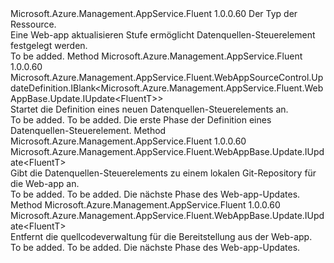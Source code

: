 <Type Name="IWithSourceControl&lt;FluentT&gt;" FullName="Microsoft.Azure.Management.AppService.Fluent.WebAppBase.Update.IWithSourceControl&lt;FluentT&gt;">
  <TypeSignature Language="C#" Value="public interface IWithSourceControl&lt;FluentT&gt;" />
  <TypeSignature Language="ILAsm" Value=".class public interface auto ansi abstract IWithSourceControl`1&lt;FluentT&gt;" />
  <TypeSignature Language="DocId" Value="T:Microsoft.Azure.Management.AppService.Fluent.WebAppBase.Update.IWithSourceControl`1" />
  <TypeSignature Language="VB.NET" Value="Public Interface IWithSourceControl(Of FluentT)" />
  <TypeSignature Language="F#" Value="type IWithSourceControl&lt;'FluentT&gt; = interface" />
  <AssemblyInfo>
    <AssemblyName>Microsoft.Azure.Management.AppService.Fluent</AssemblyName>
    <AssemblyVersion>1.0.0.60</AssemblyVersion>
  </AssemblyInfo>
  <TypeParameters>
    <TypeParameter Name="FluentT" />
  </TypeParameters>
  <Interfaces />
  <Docs>
    <typeparam name="FluentT">Der Typ der Ressource.</typeparam>
    <summary>
            Eine Web-app aktualisieren Stufe ermöglicht Datenquellen-Steuerelement festgelegt werden.
            </summary>
    <remarks>To be added.</remarks>
  </Docs>
  <Members>
    <Member MemberName="DefineSourceControl">
      <MemberSignature Language="C#" Value="public Microsoft.Azure.Management.AppService.Fluent.WebAppSourceControl.UpdateDefinition.IBlank&lt;Microsoft.Azure.Management.AppService.Fluent.WebAppBase.Update.IUpdate&lt;FluentT&gt;&gt; DefineSourceControl ();" />
      <MemberSignature Language="ILAsm" Value=".method public hidebysig newslot virtual instance class Microsoft.Azure.Management.AppService.Fluent.WebAppSourceControl.UpdateDefinition.IBlank`1&lt;class Microsoft.Azure.Management.AppService.Fluent.WebAppBase.Update.IUpdate`1&lt;!FluentT&gt;&gt; DefineSourceControl() cil managed" />
      <MemberSignature Language="DocId" Value="M:Microsoft.Azure.Management.AppService.Fluent.WebAppBase.Update.IWithSourceControl`1.DefineSourceControl" />
      <MemberSignature Language="VB.NET" Value="Public Function DefineSourceControl () As IBlank(Of IUpdate(Of FluentT))" />
      <MemberSignature Language="F#" Value="abstract member DefineSourceControl : unit -&gt; Microsoft.Azure.Management.AppService.Fluent.WebAppSourceControl.UpdateDefinition.IBlank&lt;Microsoft.Azure.Management.AppService.Fluent.WebAppBase.Update.IUpdate&lt;'FluentT&gt;&gt;" Usage="iWithSourceControl.DefineSourceControl " />
      <MemberType>Method</MemberType>
      <AssemblyInfo>
        <AssemblyName>Microsoft.Azure.Management.AppService.Fluent</AssemblyName>
        <AssemblyVersion>1.0.0.60</AssemblyVersion>
      </AssemblyInfo>
      <ReturnValue>
        <ReturnType>Microsoft.Azure.Management.AppService.Fluent.WebAppSourceControl.UpdateDefinition.IBlank&lt;Microsoft.Azure.Management.AppService.Fluent.WebAppBase.Update.IUpdate&lt;FluentT&gt;&gt;</ReturnType>
      </ReturnValue>
      <Parameters />
      <Docs>
        <summary>
            Startet die Definition eines neuen Datenquellen-Steuerelements an.
            </summary>
        <returns>To be added.</returns>
        <remarks>To be added.</remarks>
        <return>Die erste Phase der Definition eines Datenquellen-Steuerelement.</return>
      </Docs>
    </Member>
    <Member MemberName="WithLocalGitSourceControl">
      <MemberSignature Language="C#" Value="public Microsoft.Azure.Management.AppService.Fluent.WebAppBase.Update.IUpdate&lt;FluentT&gt; WithLocalGitSourceControl ();" />
      <MemberSignature Language="ILAsm" Value=".method public hidebysig newslot virtual instance class Microsoft.Azure.Management.AppService.Fluent.WebAppBase.Update.IUpdate`1&lt;!FluentT&gt; WithLocalGitSourceControl() cil managed" />
      <MemberSignature Language="DocId" Value="M:Microsoft.Azure.Management.AppService.Fluent.WebAppBase.Update.IWithSourceControl`1.WithLocalGitSourceControl" />
      <MemberSignature Language="VB.NET" Value="Public Function WithLocalGitSourceControl () As IUpdate(Of FluentT)" />
      <MemberSignature Language="F#" Value="abstract member WithLocalGitSourceControl : unit -&gt; Microsoft.Azure.Management.AppService.Fluent.WebAppBase.Update.IUpdate&lt;'FluentT&gt;" Usage="iWithSourceControl.WithLocalGitSourceControl " />
      <MemberType>Method</MemberType>
      <AssemblyInfo>
        <AssemblyName>Microsoft.Azure.Management.AppService.Fluent</AssemblyName>
        <AssemblyVersion>1.0.0.60</AssemblyVersion>
      </AssemblyInfo>
      <ReturnValue>
        <ReturnType>Microsoft.Azure.Management.AppService.Fluent.WebAppBase.Update.IUpdate&lt;FluentT&gt;</ReturnType>
      </ReturnValue>
      <Parameters />
      <Docs>
        <summary>
            Gibt die Datenquellen-Steuerelements zu einem lokalen Git-Repository für die Web-app an.
            </summary>
        <returns>To be added.</returns>
        <remarks>To be added.</remarks>
        <return>Die nächste Phase des Web-app-Updates.</return>
      </Docs>
    </Member>
    <Member MemberName="WithoutSourceControl">
      <MemberSignature Language="C#" Value="public Microsoft.Azure.Management.AppService.Fluent.WebAppBase.Update.IUpdate&lt;FluentT&gt; WithoutSourceControl ();" />
      <MemberSignature Language="ILAsm" Value=".method public hidebysig newslot virtual instance class Microsoft.Azure.Management.AppService.Fluent.WebAppBase.Update.IUpdate`1&lt;!FluentT&gt; WithoutSourceControl() cil managed" />
      <MemberSignature Language="DocId" Value="M:Microsoft.Azure.Management.AppService.Fluent.WebAppBase.Update.IWithSourceControl`1.WithoutSourceControl" />
      <MemberSignature Language="VB.NET" Value="Public Function WithoutSourceControl () As IUpdate(Of FluentT)" />
      <MemberSignature Language="F#" Value="abstract member WithoutSourceControl : unit -&gt; Microsoft.Azure.Management.AppService.Fluent.WebAppBase.Update.IUpdate&lt;'FluentT&gt;" Usage="iWithSourceControl.WithoutSourceControl " />
      <MemberType>Method</MemberType>
      <AssemblyInfo>
        <AssemblyName>Microsoft.Azure.Management.AppService.Fluent</AssemblyName>
        <AssemblyVersion>1.0.0.60</AssemblyVersion>
      </AssemblyInfo>
      <ReturnValue>
        <ReturnType>Microsoft.Azure.Management.AppService.Fluent.WebAppBase.Update.IUpdate&lt;FluentT&gt;</ReturnType>
      </ReturnValue>
      <Parameters />
      <Docs>
        <summary>
            Entfernt die quellcodeverwaltung für die Bereitstellung aus der Web-app.
            </summary>
        <returns>To be added.</returns>
        <remarks>To be added.</remarks>
        <return>Die nächste Phase des Web-app-Updates.</return>
      </Docs>
    </Member>
  </Members>
</Type>
